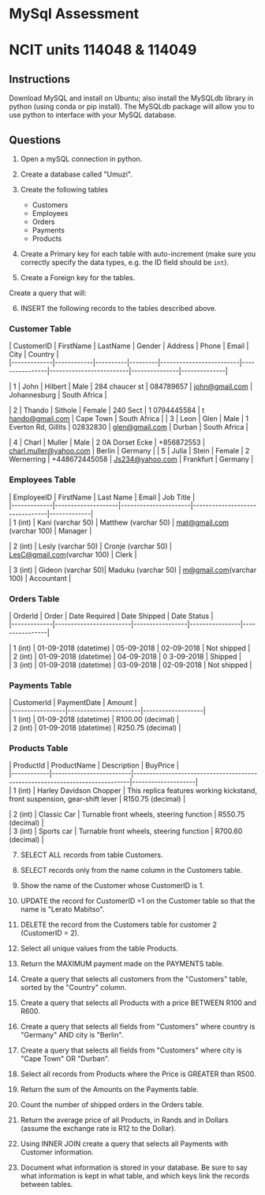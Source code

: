 # MySql Assessment
# NCIT units 114048 & 114049

## Instructions
Download MySQL and install on Ubuntu; also install the MySQLdb library in python (using conda or pip install).
The MySQLdb package will allow you to use python to interface with your MySQL database.


## Questions

1. Open a mySQL connection in python.
2. Create a database called "Umuzi".

3. Create the following tables
    - Customers
    - Employees
    - Orders
    - Payments
    - Products

4. Create a Primary key for each table with auto-increment (make sure you correctly specify the data types, e.g. the ID field should be `int`).
5. Create a Foreign key for the tables.

Create a query that will:

6. INSERT the following records to the tables described above.

### Customer Table

| CustomerID  | FirstName  |LastName  | Gender  |Address                  | Phone          | Email                   | City          | Country      |  
|-------------|------------|----------|---------|-------------------------|----------------|-------------------------|---------------|--------------|
| 1           | John       | Hilbert  |Male     | 284 chaucer st          | 084789657      | john@gmail.com          | Johannesburg  | South Africa |
| 2           | Thando     | Sithole  | Female  | 240 Sect                | 10794445584    | thando@gmail.com        | Cape Town     | South Africa |
|3            | Leon       | Glen     | Male    | 1 Everton Rd, Gillits   | 02832830       | glen@gmail.com          | Durban        | South Africa |
| 4           | Charl      | Muller   | Male    | 20A Dorset Ecke         | +856872553     |charl.muller@yahoo.com   | Berlin        | Germany      |
| 5           | Julia      | Stein    | Female  | 2 Wernerring            | +448672445058  | Js234@yahoo.com         | Frankfurt     | Germany      |


### Employees Table

| EmployeeID  | FirstName          | Last Name            | Email                          | Job Title   |  
|-------------|--------------------|----------------------|--------------------------------|-------------|  
| 1 (int)     | Kani (varchar 50)  | Matthew (varchar 50) | mat@gmail.com (varchar 100)    | Manager     |  
| 2 (int)     | Lesly (varchar 50) |Cronje (varchar 50)   | LesC@gmail.com(varchar 100)    | Clerk       |  
| 3 (int)     |Gideon (varchar 50)| Maduku (varchar 50)   | m@gmail.com(varchar 100)       | Accountant  |  

### Orders Table

| OrderId     | Order                  | DateRequired    | DateShipped    | DateStatus     |  
|-------------|------------------------|-----------------|----------------|----------------|  
| 1 (int)     | 01-09-2018 (datetime)  | 05-09-2018      | 02-09-2018     | Not shipped    |  
| 2 (int)     | 01-09-2018 (datetime)  | 04-09-2018      | 03-09-2018     | Shipped        |  
| 3 (int)     | 01-09-2018 (datetime)  | 03-09-2018      | 02-09-2018     | Not shipped    |  

### Payments Table

| CustomerId      | PaymentDate           | Amount            |    
|-----------------|-----------------------|-------------------|  
| 1 (int)         | 01-09-2018 (datetime) | R100.00 (decimal) |  
| 2 (int)         | 01-09-2018 (datetime) | R250.75 (decimal) |  

### Products Table

| ProductId  | ProductName             | Description                                                                 | BuyPrice           |  
|------------|-------------------------|-----------------------------------------------------------------------------|--------------------|  
| 1 (int)    | Harley Davidson Chopper | This replica features working kickstand, front suspension, gear-shift lever | R150.75 (decimal)  |  
| 2 (int)    | Classic Car             | Turnable front wheels, steering function                                    | R550.75 (decimal)  |  
| 3 (int)    | Sports car              | Turnable front wheels, steering function                                    | R700.60 (decimal)  |     


7. SELECT ALL records from table Customers.

8. SELECT records only from the name column in the Customers table.

9. Show the name of the Customer whose CustomerID is 1.

10. UPDATE the record for CustomerID =1  on the Customer table so that the name is "Lerato Mabitso".

11. DELETE the record from the Customers table for customer 2 (CustomerID = 2).

12. Select all unique values from the table Products.

13. Return the MAXIMUM payment made on the PAYMENTS table.

14. Create a query that selects all customers from the "Customers" table, sorted by the "Country" column.

15. Create a query that selects all Products with a price BETWEEN R100 and R600.

16. Create a query that selects all fields from "Customers" where country is "Germany" AND city is "Berlin".

17. Create a query that selects all fields from "Customers" where city is "Cape Town" OR "Durban".

18. Select all records from Products where the Price is GREATER than R500.

19. Return the sum of the Amounts on the Payments table.

20. Count the number of shipped orders in the Orders table.

21. Return the average price of all Products, in Rands and in Dollars (assume the exchange rate is R12 to the Dollar).

22. Using INNER JOIN create a query that selects all Payments with Customer information.

23. Document what information is stored in your database. Be sure to say what information is kept in what table, and which keys link the records between tables.
